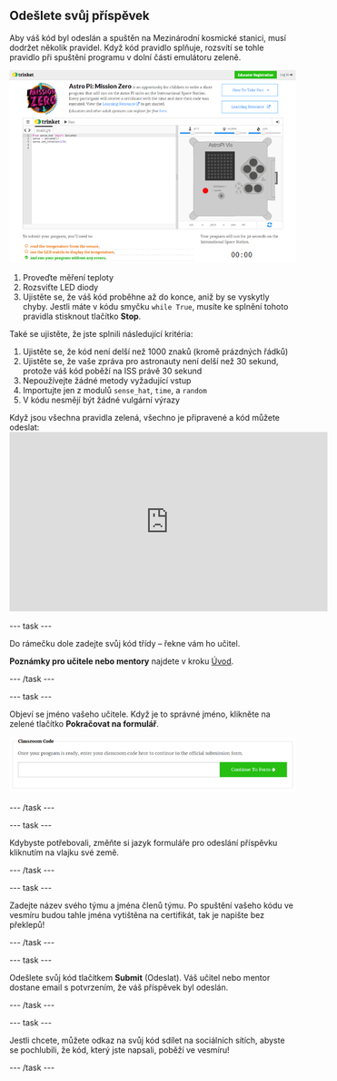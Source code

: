 ## Odešlete svůj příspěvek

Aby váš kód byl odeslán a spuštěn na Mezinárodní kosmické stanici, musí dodržet několik pravidel. Když kód pravidlo splňuje, rozsvítí se tohle pravidlo při spuštění programu v dolní části emulátoru zeleně.

![Validace](images/validation.png)

1. Proveďte měření teploty
2. Rozsviťte LED diody
3. Ujistěte se, že váš kód proběhne až do konce, aniž by se vyskytly chyby. Jestli máte v kódu smyčku `while True`, musíte ke splnění tohoto pravidla stisknout tlačítko **Stop**.

Také se ujistěte, že jste splnili následující kritéria:

1. Ujistěte se, že kód není delší než 1000 znaků (kromě prázdných řádků)
2. Ujistěte se, že vaše zpráva pro astronauty není delší než 30 sekund, protože váš kód poběží na ISS právě 30 sekund
3. Nepoužívejte žádné metody vyžadující vstup
4. Importujte jen z modulů `sense_hat`, `time`, a `random`
5. V kódu nesmějí být žádné vulgární výrazy

Když jsou všechna pravidla zelená, všechno je připravené a kód můžete odeslat: <iframe width="560" height="315" src="https://www.youtube.com/embed/5sLlhf3FjdU?rel=0" frameborder="0" allowfullscreen mark="crwd-mark"></iframe> 

\--- task \---

Do rámečku dole zadejte svůj kód třídy – řekne vám ho učitel.

**Poznámky pro učitele nebo mentory** najdete v kroku [Úvod](https://projects.raspberrypi.org/en/projects/astro-pi-mission-zero/1).

\--- /task \---

\--- task \---

Objeví se jméno vašeho učitele. Když je to správné jméno, klikněte na zelené tlačítko **Pokračovat na formulář**.

![Pokračovat na formulář](images/continue-to-form.png)

\--- /task \---

\--- task \---

Kdybyste potřebovali, změňte si jazyk formuláře pro odeslání příspěvku kliknutím na vlajku své země.

\--- /task \---

\--- task \---

Zadejte název svého týmu a jména členů týmu. Po spuštění vašeho kódu ve vesmíru budou tahle jména vytištěna na certifikát, tak je napište bez překlepů!

\--- /task \---

\--- task \---

Odešlete svůj kód tlačítkem **Submit** (Odeslat). Váš učitel nebo mentor dostane email s potvrzením, že váš příspěvek byl odeslán.

\--- /task \---

\--- task \---

Jestli chcete, můžete odkaz na svůj kód sdílet na sociálních sítích, abyste se pochlubili, že kód, který jste napsali, poběží ve vesmíru!

\--- /task \---